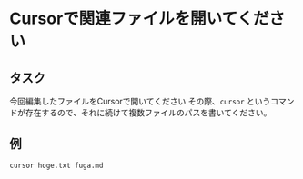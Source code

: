 # Cursorで関連ファイルを開いてください

## タスク

今回編集したファイルをCursorで開いてください
その際、`cursor` というコマンドが存在するので、それに続けて複数ファイルのパスを書いてください。

## 例
```
cursor hoge.txt fuga.md
```
